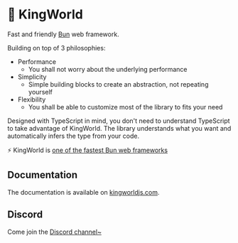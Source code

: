 # 🦊 KingWorld
Fast and friendly [Bun](https://bun.sh) web framework.

Building on top of 3 philosophies:
- Performance
    - You shall not worry about the underlying performance
- Simplicity
    - Simple building blocks to create an abstraction, not repeating yourself
- Flexibility
    - You shall be able to customize most of the library to fits your need

Designed with TypeScript in mind, you don't need to understand TypeScript to take advantage of KingWorld. The library understands what you want and automatically infers the type from your code.

⚡️ KingWorld is [one of the fastest Bun web frameworks](https://github.com/SaltyAom/bun-http-framework-benchmark)

## Documentation
The documentation is available on [kingworldjs.com](https://kingworldjs.com).

## Discord
Come join the [Discord channel~](https://discord.gg/eaFJ2KDJck)
